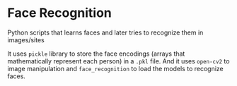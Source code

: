 # Face Recognition
Python scripts that learns faces and later tries to recognize them in images/sites

It uses `pickle` library to store the face encodings (arrays that mathematically represent each person) in a `.pkl` file.
And it uses `open-cv2` to image manipulation and `face_recognition` to load the models to recognize faces.
